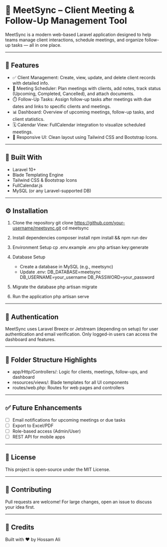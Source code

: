 # 📅 MeetSync – Client Meeting & Follow-Up Management Tool

MeetSync is a modern web-based Laravel application designed to help teams manage client interactions, schedule meetings, and organize follow-up tasks — all in one place.

---

## 🚀 Features

- ✅ Client Management: Create, view, update, and delete client records with detailed info.
- 📆 Meeting Scheduler: Plan meetings with clients, add notes, track status (Upcoming, Completed, Cancelled), and attach documents.
- ⏱️ Follow-Up Tasks: Assign follow-up tasks after meetings with due dates and links to specific clients and meetings.
- 📊 Dashboard: Overview of upcoming meetings, follow-up tasks, and client statistics.
- 🗓️ Calendar View: FullCalendar integration to visualize scheduled meetings.
- 📱 Responsive UI: Clean layout using Tailwind CSS and Bootstrap Icons.

---

## 🧱 Built With

- Laravel 10+
- Blade Templating Engine
- Tailwind CSS & Bootstrap Icons
- FullCalendar.js
- MySQL (or any Laravel-supported DB)

---

## ⚙️ Installation

1. Clone the repository
   git clone https://github.com/your-username/meetsync.git
   cd meetsync

2. Install dependencies
   composer install
   npm install && npm run dev

3. Environment Setup
   cp .env.example .env
   php artisan key:generate

4. Database Setup
   - Create a database in MySQL (e.g., meetsync)
   - Update .env:
     DB_DATABASE=meetsync
     DB_USERNAME=your_username
     DB_PASSWORD=your_password

5. Migrate the database
   php artisan migrate

6. Run the application
   php artisan serve

---

## 🔐 Authentication

MeetSync uses Laravel Breeze or Jetstream (depending on setup) for user authentication and email verification. Only logged-in users can access the dashboard and features.

---

## 📂 Folder Structure Highlights

- app/Http/Controllers/: Logic for clients, meetings, follow-ups, and dashboard
- resources/views/: Blade templates for all UI components
- routes/web.php: Routes for web pages and controllers

---

## ✅ Future Enhancements

- [ ] Email notifications for upcoming meetings or due tasks
- [ ] Export to Excel/PDF
- [ ] Role-based access (Admin/User)
- [ ] REST API for mobile apps

---

## 📄 License

This project is open-source under the MIT License.

---

## 🙌 Contributing

Pull requests are welcome! For large changes, open an issue to discuss your idea first.

---

## 🧠 Credits

Built with ❤️ by Hossam Ali
